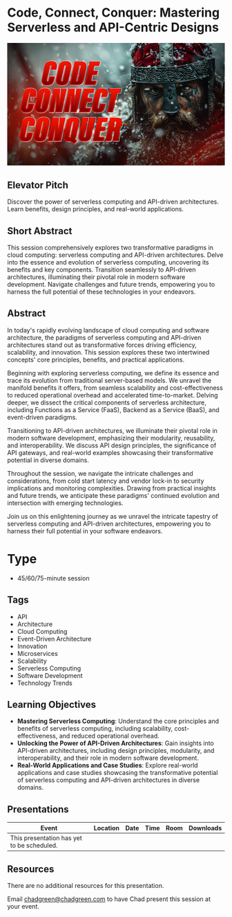 # Code, Connect, Conquer: Mastering Serverless and API-Centric Designs

![Code, Connect, Conquer: Mastering Serverless and API-Centric Designs](thumbnail.jpg)

## Elevator Pitch

Discover the power of serverless computing and API-driven architectures. Learn benefits, design principles, and real-world applications.

## Short Abstract

This session comprehensively explores two transformative paradigms in cloud computing: serverless computing and API-driven architectures. Delve into the essence and evolution of serverless computing, uncovering its benefits and key components. Transition seamlessly to API-driven architectures, illuminating their pivotal role in modern software development. Navigate challenges and future trends, empowering you to harness the full potential of these technologies in your endeavors.

## Abstract
In today's rapidly evolving landscape of cloud computing and software architecture, the paradigms of serverless computing and API-driven architectures stand out as transformative forces driving efficiency, scalability, and innovation. This session explores these two intertwined concepts' core principles, benefits, and practical applications.

Beginning with exploring serverless computing, we define its essence and trace its evolution from traditional server-based models. We unravel the manifold benefits it offers, from seamless scalability and cost-effectiveness to reduced operational overhead and accelerated time-to-market. Delving deeper, we dissect the critical components of serverless architecture, including Functions as a Service (FaaS), Backend as a Service (BaaS), and event-driven paradigms.

Transitioning to API-driven architectures, we illuminate their pivotal role in modern software development, emphasizing their modularity, reusability, and interoperability. We discuss API design principles, the significance of API gateways, and real-world examples showcasing their transformative potential in diverse domains.

Throughout the session, we navigate the intricate challenges and considerations, from cold start latency and vendor lock-in to security implications and monitoring complexities. Drawing from practical insights and future trends, we anticipate these paradigms' continued evolution and intersection with emerging technologies.

Join us on this enlightening journey as we unravel the intricate tapestry of serverless computing and API-driven architectures, empowering you to harness their full potential in your software endeavors.

# Type
- 45/60/75-minute session

## Tags
- API
- Architecture
- Cloud Computing
- Event-Driven Architecture
- Innovation
- Microservices
- Scalability
- Serverless Computing
- Software Development
- Technology Trends

## Learning Objectives
- **Mastering Serverless Computing**: Understand the core principles and benefits of serverless computing, including scalability, cost-effectiveness, and reduced operational overhead.
- **Unlocking the Power of API-Driven Architectures**: Gain insights into API-driven architectures, including design principles, modularity, and interoperability, and their role in modern software development.
- **Real-World Applications and Case Studies**: Explore real-world applications and case studies showcasing the transformative potential of serverless computing and API-driven architectures in diverse domains.

## Presentations

| Event | Location | Date | Time | Room | Downloads |
|-------|:--------:|-----:|-----:|-----:|----------:|
| This presentation has yet to be scheduled. | | | | | |

## Resources
There are no additional resources for this presentation.

Email [chadgreen@chadgreen.com](mailto:chadgreen@chadgreen.com?subject=Presentation%20Request:%20Code%20Connect%20Conquer) to have Chad present this session at your event.